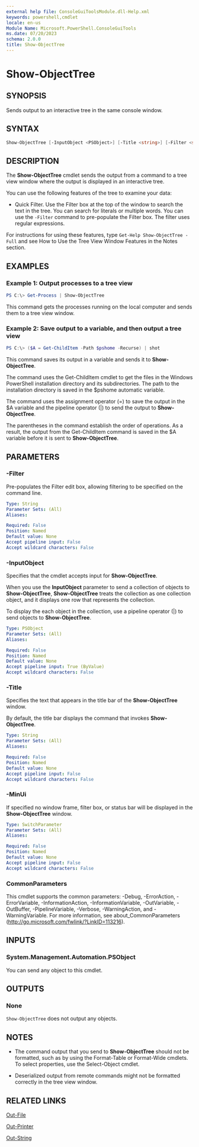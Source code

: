 ```yaml
---
external help file: ConsoleGuiToolsModule.dll-Help.xml
keywords: powershell,cmdlet
locale: en-us
Module Name: Microsoft.PowerShell.ConsoleGuiTools
ms.date: 07/20/2023
schema: 2.0.0
title: Show-ObjectTree
---
```


# Show-ObjectTree

## SYNOPSIS

Sends output to an interactive tree in the same console window.

## SYNTAX

```PowerShell
Show-ObjectTree [-InputObject <PSObject>] [-Title <string>] [-Filter <string>] [-MinUi] [-UseNetDriver] [<CommonParameters>]
```

## DESCRIPTION

The **Show-ObjectTree** cmdlet sends the output from a command to a tree view window where the output is displayed in an interactive tree.

You can use the following features of the tree to examine your data:

- Quick Filter. Use the Filter box at the top of the window to search the text in the tree. You can search for literals or multiple words. You can use the `-Filter` command to pre-populate the Filter box. The filter uses regular expressions.

For instructions for using these features, type `Get-Help Show-ObjectTree -Full` and see How to Use the Tree View Window Features in the Notes section.

## EXAMPLES

### Example 1: Output processes to a tree view

```PowerShell
PS C:\> Get-Process | Show-ObjectTree
```

This command gets the processes running on the local computer and sends them to a tree view window.

### Example 2: Save output to a variable, and then output a tree view

```PowerShell
PS C:\> ($A = Get-ChildItem -Path $pshome -Recurse) | shot
```

This command saves its output in a variable and sends it to **Show-ObjectTree**.

The command uses the Get-ChildItem cmdlet to get the files in the Windows PowerShell installation directory and its subdirectories.
The path to the installation directory is saved in the $pshome automatic variable.

The command uses the assignment operator (=) to save the output in the $A variable and the pipeline operator (|) to send the output to **Show-ObjectTree**.

The parentheses in the command establish the order of operations.
As a result, the output from the Get-ChildItem command is saved in the $A variable before it is sent to **Show-ObjectTree**.

## PARAMETERS

### -Filter
Pre-populates the Filter edit box, allowing filtering to be specified on the command line.

```yaml
Type: String
Parameter Sets: (All)
Aliases:

Required: False
Position: Named
Default value: None
Accept pipeline input: False
Accept wildcard characters: False
```

### -InputObject
Specifies that the cmdlet accepts input for **Show-ObjectTree**.

When you use the **InputObject** parameter to send a collection of objects to **Show-ObjectTree**, **Show-ObjectTree** treats the collection as one collection object, and it displays one row that represents the collection.

To display the each object in the collection, use a pipeline operator (|) to send objects to **Show-ObjectTree**.

```yaml
Type: PSObject
Parameter Sets: (All)
Aliases:

Required: False
Position: Named
Default value: None
Accept pipeline input: True (ByValue)
Accept wildcard characters: False
```

### -Title
Specifies the text that appears in the title bar of the **Show-ObjectTree** window.

By default, the title bar displays the command that invokes **Show-ObjectTree**.

```yaml
Type: String
Parameter Sets: (All)
Aliases:

Required: False
Position: Named
Default value: None
Accept pipeline input: False
Accept wildcard characters: False
```

### -MinUi
If specified no window frame, filter box, or status bar will be displayed in the **Show-ObjectTree** window.

```yaml
Type: SwitchParameter
Parameter Sets: (All)
Aliases:

Required: False
Position: Named
Default value: None
Accept pipeline input: False
Accept wildcard characters: False
```

### CommonParameters
This cmdlet supports the common parameters: -Debug, -ErrorAction, -ErrorVariable, -InformationAction, -InformationVariable, -OutVariable, -OutBuffer, -PipelineVariable, -Verbose, -WarningAction, and -WarningVariable. For more information, see about_CommonParameters (http://go.microsoft.com/fwlink/?LinkID=113216).

## INPUTS

### System.Management.Automation.PSObject

You can send any object to this cmdlet.

## OUTPUTS

### None

`Show-ObjectTree` does not output any objects.

## NOTES

* The command output that you send to **Show-ObjectTree** should not be formatted, such as by using the Format-Table or Format-Wide cmdlets. To select properties, use the Select-Object cmdlet.

* Deserialized output from remote commands might not be formatted correctly in the tree view window.

## RELATED LINKS

[Out-File](Out-File.md)

[Out-Printer](Out-Printer.md)

[Out-String](Out-String.md)
